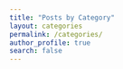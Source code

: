 ```yaml
---
title: "Posts by Category"
layout: categories
permalink: /categories/
author_profile: true
search: false
---
```

